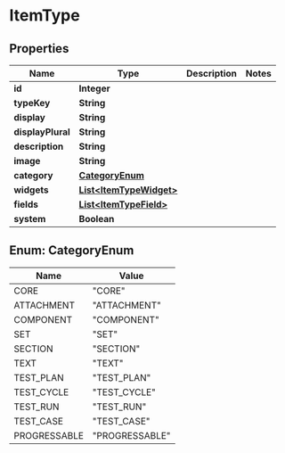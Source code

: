 
# ItemType

## Properties
Name | Type | Description | Notes
------------ | ------------- | ------------- | -------------
**id** | **Integer** |  | 
**typeKey** | **String** |  | 
**display** | **String** |  | 
**displayPlural** | **String** |  | 
**description** | **String** |  | 
**image** | **String** |  | 
**category** | [**CategoryEnum**](#CategoryEnum) |  | 
**widgets** | [**List&lt;ItemTypeWidget&gt;**](ItemTypeWidget.md) |  | 
**fields** | [**List&lt;ItemTypeField&gt;**](ItemTypeField.md) |  | 
**system** | **Boolean** |  | 


<a name="CategoryEnum"></a>
## Enum: CategoryEnum
Name | Value
---- | -----
CORE | &quot;CORE&quot;
ATTACHMENT | &quot;ATTACHMENT&quot;
COMPONENT | &quot;COMPONENT&quot;
SET | &quot;SET&quot;
SECTION | &quot;SECTION&quot;
TEXT | &quot;TEXT&quot;
TEST_PLAN | &quot;TEST_PLAN&quot;
TEST_CYCLE | &quot;TEST_CYCLE&quot;
TEST_RUN | &quot;TEST_RUN&quot;
TEST_CASE | &quot;TEST_CASE&quot;
PROGRESSABLE | &quot;PROGRESSABLE&quot;



